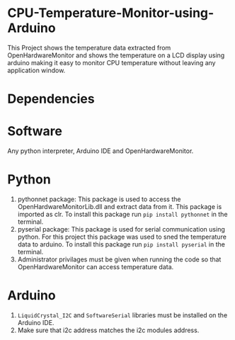 # CPU-Temperature-Monitor-using-Arduino
This Project shows the temperature data extracted from OpenHardwareMonitor and shows the temperature on a LCD display using arduino making it easy to monitor CPU temperature without leaving any application window.
# Dependencies
  # Software
  Any python interpreter, Arduino IDE and OpenHardwareMonitor.
  # Python
  1. pythonnet package: This package is used to access the OpenHardwareMonitorLib.dll and extract data from it. This package is imported as clr. To install this package run ```pip install pythonnet``` in the terminal.
  2. pyserial package: This package is used for serial communication using python. For this project this package was used to sned the temperature data to arduino. To install this package run ```pip install pyserial``` in the terminal.
  3. Administrator privilages must be given when running the code so that OpenHardwareMonitor can access temperature data.
  # Arduino
  1. ```LiquidCrystal_I2C``` and ```SoftwareSerial``` libraries must be installed on the Arduino IDE.
  2. Make sure that i2c address matches the i2c modules address. 
     
